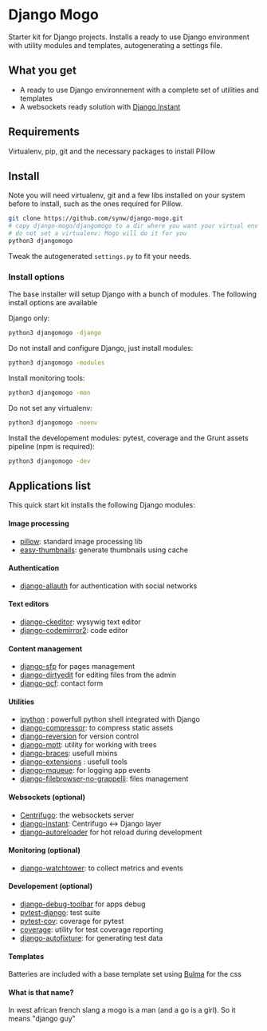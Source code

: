 # Django Mogo

Starter kit for Django projects. Installs a ready to use Django environment with utility modules and
templates, autogenerating a settings file.

## What you get

- A ready to use Django environnement with a complete set of utilities and templates
- A websockets ready solution with [Django Instant](https://github.com/synw/django-instant)

## Requirements

Virtualenv, pip, git and the necessary packages to install Pillow

## Install

Note you will need virtualenv, git and a few libs installed on your system before to install, such as the ones required
for Pillow.

  ```bash
git clone https://github.com/synw/django-mogo.git
# copy django-mogo/djangomogo to a dir where you want your virtual env and the django project to be installed
# do not set a virtualenv: Mogo will do it for you
python3 djangomogo
  ```

Tweak the autogenerated `settings.py` to fit your needs.

### Install options

The base installer will setup Django with a bunch of modules. The following install options are available

Django only:

   ```bash
python3 djangomogo -django
   ```

Do not install and configure Django, just install modules:

   ```bash
python3 djangomogo -modules
   ```
   
Install monitoring tools:

   ```bash
python3 djangomogo -mon
   ```
   
Do not set any virtualenv:
   
   ```bash
python3 djangomogo -noenv
   ```
   
Install the developement modules: pytest, coverage and the Grunt assets pipeline (npm is required):

   ```bash
python3 djangomogo -dev
   ```

## Applications list

This quick start kit installs the following Django modules:

#### Image processing

- [pillow](https://github.com/python-pillow/Pillow): standard image processing lib
- [easy-thumbnails](https://github.com/SmileyChris/easy-thumbnails): generate thumbnails using cache

#### Authentication

- [django-allauth](https://github.com/pennersr/django-allauth) for authentication with social networks

#### Text editors

- [django-ckeditor](https://github.com/django-ckeditor/django-ckeditor): wysywig text editor
- [django-codemirror2](https://github.com/sk1p/django-codemirror2): code editor

#### Content management

- [django-sfp](https://github.com/synw/django-sfp) for pages management
- [django-dirtyedit](https://github.com/synw/django-dirtyedit) for editing files from the admin
- [django-qcf](https://github.com/synw/django-qcf): contact form

#### Utilities

- [ipython](http://ipython.org/) : powerfull python shell integrated with Django
- [django-compressor](https://github.com/django-compressor/django-compressor): to compress static assets
- [django-reversion](https://github.com/etianen/django-reversion) for version control
- [django-mptt](https://github.com/django-mptt/django-mptt): utility for working with trees
- [django-braces](https://github.com/brack3t/django-braces): usefull mixins
- [django-extensions](https://github.com/django-extensions/django-extensions) : usefull tools
- [django-mqueue](https://github.com/synw/django-mqueue): for logging app events 
- [django-filebrowser-no-grappelli](https://github.com/smacker/django-filebrowser-no-grappelli): files management

#### Websockets (optional)

- [Centrifugo](https://github.com/centrifugal/centrifugo/): the websockets server
- [django-instant](https://github.com/synw/django-instant): Centrifugo <-> Django layer
- [django-autoreloader](https://github.com/synw/django-autoreloader) for hot reload during development

#### Monitoring (optional)

- [django-watchtower](https://github.com/synw/django-watchtower): to collect metrics and events

#### Developement (optional)

- [django-debug-toolbar](https://github.com/django-debug-toolbar/django-debug-toolbar) for apps debug
- [pytest-django](https://github.com/pytest-dev/pytest-django): test suite
- [pytest-cov](https://github.com/pytest-dev/pytest-cov): coverage for pytest
- [coverage](https://bitbucket.org/ned/coveragepy): utility for test coverage reporting
- [django-autofixture](https://github.com/gregmuellegger/django-autofixture): for generating test data

#### Templates

Batteries are included with a base template set using [Bulma](http://bulma.io/) for the css

#### What is that name?

In west african french slang a mogo is a man (and a go is a girl). So it means "django guy"

